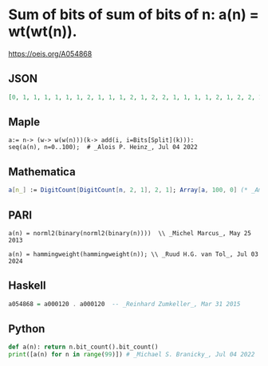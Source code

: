 # Sum of bits of sum of bits of n: a\(n\) \= wt\(wt\(n\)\)\.
https://oeis.org/A054868
## JSON
```JSON
[0, 1, 1, 1, 1, 1, 1, 2, 1, 1, 1, 2, 1, 2, 2, 1, 1, 1, 1, 2, 1, 2, 2, 1, 1, 2, 2, 1, 2, 1, 1, 2, 1, 1, 1, 2, 1, 2, 2, 1, 1, 2, 2, 1, 2, 1, 1, 2, 1, 2, 2, 1, 2, 1, 1, 2, 2, 1, 1, 2, 1, 2, 2, 2, 1, 1, 1, 2, 1, 2, 2, 1, 1, 2, 2, 1, 2, 1, 1, 2, 1, 2, 2, 1, 2, 1, 1, 2, 2, 1, 1, 2, 1, 2, 2, 2, 1, 2, 2]
```
## Maple
```Maple
a:= n-> (w-> w(w(n)))(k-> add(i, i=Bits[Split](k))):
seq(a(n), n=0..100);  # _Alois P. Heinz_, Jul 04 2022
```
## Mathematica
```Mathematica
a[n_] := DigitCount[DigitCount[n, 2, 1], 2, 1]; Array[a, 100, 0] (* _Amiram Eldar_, Jul 24 2023 *)
```
## PARI
```PARI
a(n) = norml2(binary(norml2(binary(n))))  \\ _Michel Marcus_, May 25 2013
```
```PARI
a(n) = hammingweight(hammingweight(n)); \\ _Ruud H.G. van Tol_, Jul 03 2024
```
## Haskell
```Haskell
a054868 = a000120 . a000120  -- _Reinhard Zumkeller_, Mar 31 2015
```
## Python
```Python
def a(n): return n.bit_count().bit_count()
print([a(n) for n in range(99)]) # _Michael S. Branicky_, Jul 04 2022
```
